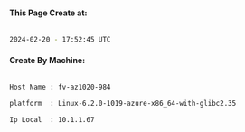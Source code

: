 
   
#### This Page Create at:

```bash

2024-02-20 - 17:52:45 UTC

```

#### Create By Machine:

```bash

Host Name : fv-az1020-984

platform  : Linux-6.2.0-1019-azure-x86_64-with-glibc2.35

Ip Local  : 10.1.1.67

```

